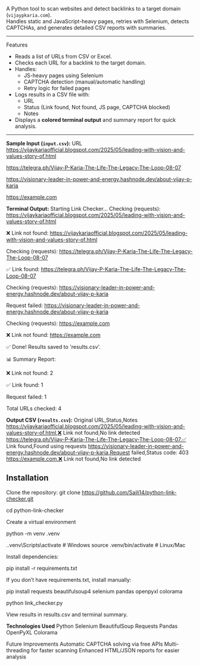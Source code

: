 A Python tool to scan websites and detect backlinks to a target domain (`vijaypkaria.com`).  
Handles static and JavaScript-heavy pages, retries with Selenium, detects CAPTCHAs, and generates detailed CSV reports with summaries.

---

Features

- Reads a list of URLs from CSV or Excel.
- Checks each URL for a backlink to the target domain.
- Handles:
  - JS-heavy pages using Selenium
  - CAPTCHA detection (manual/automatic handling)
  - Retry logic for failed pages
- Logs results in a CSV file with:
  - URL
  - Status (Link found, Not found, JS page, CAPTCHA blocked)
  - Notes
- Displays a **colored terminal output** and summary report for quick analysis.

---

**Sample Input (`input.csv`):**
URL
https://vijaykariaofficial.blogspot.com/2025/05/leading-with-vision-and-values-story-of.html

https://telegra.ph/Vijay-P-Karia-The-Life-The-Legacy-The-Loop-08-07

https://visionary-leader-in-power-and-energy.hashnode.dev/about-vijay-p-karia

https://example.com



**Terminal Output:**
Starting Link Checker...
Checking (requests): https://vijaykariaofficial.blogspot.com/2025/05/leading-with-vision-and-values-story-of.html

❌ Link not found: https://vijaykariaofficial.blogspot.com/2025/05/leading-with-vision-and-values-story-of.html

Checking (requests): https://telegra.ph/Vijay-P-Karia-The-Life-The-Legacy-The-Loop-08-07

✅ Link found: https://telegra.ph/Vijay-P-Karia-The-Life-The-Legacy-The-Loop-08-07

Checking (requests): https://visionary-leader-in-power-and-energy.hashnode.dev/about-vijay-p-karia

Request failed: https://visionary-leader-in-power-and-energy.hashnode.dev/about-vijay-p-karia

Checking (requests): https://example.com

❌ Link not found: https://example.com

✅ Done! Results saved to 'results.csv'.

📊 Summary Report:

❌ Link not found: 2

✅ Link found: 1

Request failed: 1

Total URLs checked: 4

**Output CSV (`results.csv`):**
Original URL,Status,Notes
https://vijaykariaofficial.blogspot.com/2025/05/leading-with-vision-and-values-story-of.html,❌ Link not found,No link detected
https://telegra.ph/Vijay-P-Karia-The-Life-The-Legacy-The-Loop-08-07,✅ Link found,Found using requests
https://visionary-leader-in-power-and-energy.hashnode.dev/about-vijay-p-karia,Request failed,Status code: 403
https://example.com,❌ Link not found,No link detected

## Installation

Clone the repository:
git clone https://github.com/Saili14/python-link-checker.git

cd python-link-checker

Create a virtual environment 

python -m venv .venv

.\.venv\Scripts\activate   # Windows
source .venv/bin/activate  # Linux/Mac

Install dependencies:

pip install -r requirements.txt

If you don’t have requirements.txt, install manually:

pip install requests beautifulsoup4 selenium pandas openpyxl colorama

python link_checker.py

View results in results.csv and terminal summary.

**Technologies Used**
Python
Selenium
BeautifulSoup
Requests
Pandas
OpenPyXL
Colorama

Future Improvements
Automatic CAPTCHA solving via free APIs
Multi-threading for faster scanning
Enhanced HTML/JSON reports for easier analysis
